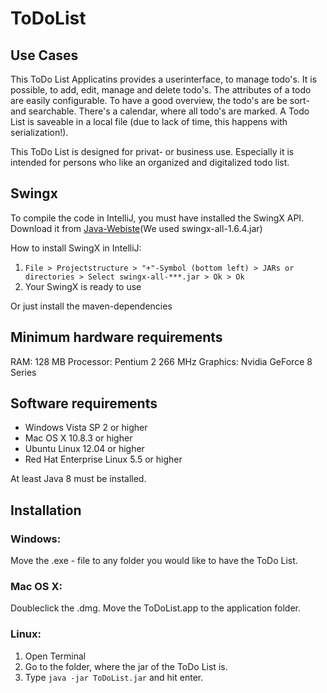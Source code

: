# ToDoList

## Use Cases
This ToDo List Applicatins provides a userinterface, to manage todo's. It is possible, to add, edit, manage and delete todo's.
The attributes of a todo are easily configurable. To have a good overview, the todo's are be sort- and searchable. There's a calendar, where all todo's are marked.
A Todo List is saveable in a local file (due to lack of time, this happens with serialization!).

This ToDo List is designed for privat- or business use. Especially it is intended for persons who like an organized and digitalized todo list.


## Swingx

To compile the code in IntelliJ, you must have installed the SwingX API.
Download it from [Java-Webiste](https://java.net/downloads/swingx/releases/)(We used swingx-all-1.6.4.jar)

How to install SwingX in IntelliJ:

1. `File > Projectstructure > "+"-Symbol (bottom left) > JARs or directories > Select swingx-all-***.jar > Ok > Ok`
2. Your SwingX is ready to use

Or just install the maven-dependencies

## Minimum hardware requirements
RAM: 128 MB
Processor: Pentium 2 266 MHz
Graphics: Nvidia GeForce 8 Series

## Software requirements
* Windows Vista SP 2 or higher
* Mac OS X 10.8.3 or higher
* Ubuntu Linux 12.04 or higher
* Red Hat Enterprise Linux 5.5 or higher

At least Java 8 must be installed.

## Installation
### Windows:
Move the .exe - file to any folder you would like to have the ToDo List.
### Mac OS X:
Doubleclick the .dmg. Move the ToDoList.app to the application folder.
### Linux:
1. Open Terminal
2. Go to the folder, where the jar of the ToDo List is.
3. Type `java -jar ToDoList.jar` and hit enter.
